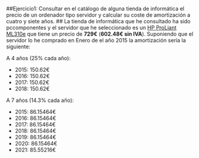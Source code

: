 ##Ejercicio1: Consultar en el catálogo de alguna tienda de informática el precio de un ordenador tipo servidor y calcular su coste de amortización a cuatro y siete años. ##
La tienda de informática que he consultado ha sido pccomponentes y el servidor que he seleccionado es un 
[HP ProLiant ML310e](http://www.pccomponentes.com/hp_proliant_ml310e_g8_xe_e3_1220_8gb_2tb.html) que tiene 
un precio de **729€** (**602.48€ sin IVA**). Suponiendo que el servidor lo he comprado en Enero de el año 2015 
la amortización sería la siguiente:

A 4 años (25% cada año):
  - 2015: 150.62€
  - 2016: 150.62€
  - 2017: 150.62€
  - 2018: 150.62€
  

A 7 años (14.3% cada año):
  - 2015: 86.15464€
  - 2016: 86.15464€
  - 2017: 86.15464€
  - 2018: 86.15464€
  - 2019: 86.15464€
  - 2020: 86.15464€
  - 2021: 85.55216€
